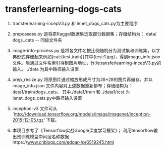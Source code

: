# transferlearning-dogs-cats
1. transferlearning-incepV3.py 和 lenet_dogs_cats.py为主要程序

2. prepossess.py 是将原Kaggel数据集选取部分数据集；存储结构为：
data/ dogs..cats -- 同级文件夹

3. image-info-process.py 是将各文件名按比例随机分为测试集和训练集，以字典形式存储起来例如{cat:{test,train}}其中{test:1.jpg}，得到image_info.json 文件。后通过文件名索引得到图片地址，作为transferlearning-incepV3.py的输入。
./data 为其中路径输入设置

4. prep_resize.py 将原图片通过缩放形成尺寸为28*28的图片再储存，并以image_info.json 文件内容对上述数据重新排布；存储结构为：
data1/train/dogs..cats。 其中./data1/train 和 ./data1/test 为lenet_dogs_cats.py中路径输入设置

5. inception-v3 文件可从 'http://download.tensorflow.org/models/image/imagenet/inception-2015-12-05.tgz' 下载。

6. 本项目参考了《Tensorflow实战Google深度学习框架》；
利用tensorflow输出预训练模型中间层名称数据https://www.cnblogs.com/edgar-/p/6519245.html
